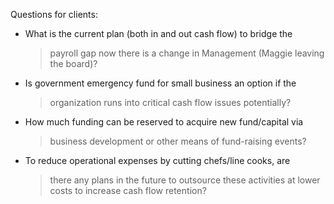Questions for clients:

-   What is the current plan (both in and out cash flow) to bridge the
    > payroll gap now there is a change in Management (Maggie leaving
    > the board)?

-   Is government emergency fund for small business an option if the
    > organization runs into critical cash flow issues potentially?

-   How much funding can be reserved to acquire new fund/capital via
    > business development or other means of fund-raising events?

-   To reduce operational expenses by cutting chefs/line cooks, are
    > there any plans in the future to outsource these activities at
    > lower costs to increase cash flow retention?
